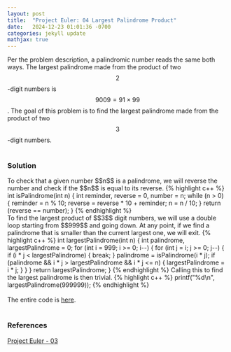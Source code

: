 ```yaml
---
layout: post
title:  "Project Euler: 04 Largest Palindrome Product"
date:   2024-12-23 01:01:36 -0700
categories: jekyll update
mathjax: true
---
```

Per the problem description, a palindromic number reads the same both ways. The largest palindrome made from the product of two $$2$$-digit numbers is $$9009 = 91 \times 99$$. The goal of this problem is to find the largest palindrome made from the product of two $$3$$-digit numbers.
<br>
<br>
<!------------------------------------------------------------------------------------>
<h3>Solution</h3>
To check that a given number $$n$$ is a palindrome, we will reverse the number and check if the $$n$$ is equal to its reverse.
{% highlight c++ %}
int isPalindrome(int n) {
    int reminder, reverse = 0, number = n;
    while (n > 0) {
        reminder = n % 10;
        reverse = reverse * 10 + reminder;
        n = n / 10;
    }
    return (reverse == number);
}
{% endhighlight %}
<br>
To find the largest product of $$3$$ digit numbers, we will use a double loop starting from $$999$$ and going down. At any point, if we find a palindrome that is smaller than the current largest one, we will exit. 
{% highlight c++ %}
int largestPalindrome(int n) {
    int palindrome, largestPalindrome = 0;
    for (int i = 999; i >= 0; i--) {
        for (int j = i; j >= 0; j--) {
            if (i * j < largestPalindrome) { break; }
            palindrome = isPalindrome(i * j);
            if (palindrome && i * j > largestPalindrome && i * j <= n) {
                largestPalindrome = i * j;
            }
        }
    }
    return largestPalindrome;
}
{% endhighlight %}
Calling this to find the largest palindrome is then trivial.
{% highlight c++ %}
printf("%d\n", largestPalindrome(999999));
{% endhighlight %}
<br>
<br>
<!------------------------------------------------------------------------------------>
The entire code is <a href="https://github.com/strncat/project-euler/blob/main/0004-largest-palindrome-product.cpp">here</a>.
<br>
<br>
<!------------------------------------------------------------------------------------>
<h3>References</h3>
<a href="https://projecteuler.net/problem=3">Project Euler - 03</a>
<br>
<br>


